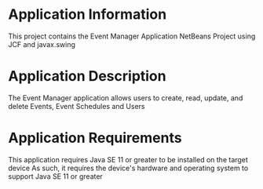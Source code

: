 # Application Information
This project contains the Event Manager Application NetBeans Project using JCF and javax.swing
# Application Description
The Event Manager application allows users to create, read, update, and delete Events, Event Schedules and Users
# Application Requirements
This application requires Java SE 11 or greater to be installed on the target device
As such, it requires the device's hardware and operating system to support Java SE 11 or greater